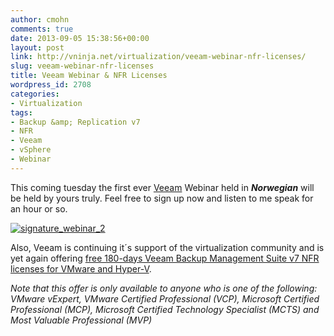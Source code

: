 ```yaml
---
author: cmohn
comments: true
date: 2013-09-05 15:38:56+00:00
layout: post
link: http://vninja.net/virtualization/veeam-webinar-nfr-licenses/
slug: veeam-webinar-nfr-licenses
title: Veeam Webinar & NFR Licenses
wordpress_id: 2708
categories:
- Virtualization
tags:
- Backup &amp; Replication v7
- NFR
- Veeam
- vSphere
- Webinar
---
```


This coming tuesday the first ever [Veeam](http://veeam.com) Webinar held in **_Norwegian_** will be held by yours truly. Feel free to sign up now and listen to me speak for an hour or so.

[![signature_webinar_2](http://vninja.net/wordpress/wp-content/uploads/2013/09/signature_webinar_2.png)](http://go.veeam.com/webinar-20130910-mohn-v7/)

Also, Veeam is continuing it´s support of the virtualization community and is yet again offering [free 180-days Veeam Backup Management Suite v7 NFR licenses for VMware and Hyper-V](http://go.veeam.com/free-nfr-backup-management-suite.html).

_Note that this offer is only available to anyone who is one of the following: VMware vExpert, VMware Certified Professional (VCP), Microsoft Certified Professional (MCP), Microsoft Certified Technology Specialist (MCTS) and Most Valuable Professional (MVP)_
